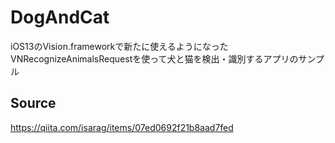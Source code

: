 
# DogAndCat
iOS13のVision.frameworkで新たに使えるようになったVNRecognizeAnimalsRequestを使って犬と猫を検出・識別するアプリのサンプル

## Source
https://qiita.com/isarag/items/07ed0692f21b8aad7fed
